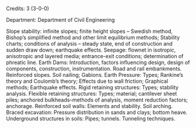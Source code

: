 Credits: 3 (3-0-0)

Department: Department of Civil Engineering

Slope stability: infinite slopes; finite height slopes – Swedish method, Bishop’s simplified method and other limit equilibrium methods; Stability charts; conditions of analysis – steady state, end of construction and sudden draw down; earthquake effects. Seepage: flownet in isotropic, anisotropic and layered media; entrance-exit conditions; determination of phreatic line. Earth Dams: Introduction, factors influencing design, design of components, construction, instrumentation. Road and rail embankments. Reinforced slopes. Soil nailing; Gabions. Earth Pressure: Types; Rankine’s theory and Coulomb’s theory; Effects due to wall friction; Graphical methods; Earthquake effects. Rigid retaining structures: Types; stability analysis. Flexible retaining structures: Types; material; cantilever sheet piles; anchored bulkheads–methods of analysis, moment reduction factors; anchorage. Reinforced soil walls: Elements and stability. Soil arching. Braced excavation: Pressure distribution in sands and clays; bottom heave. Underground structures in soils: Pipes; tunnels. Tunneling techniques.